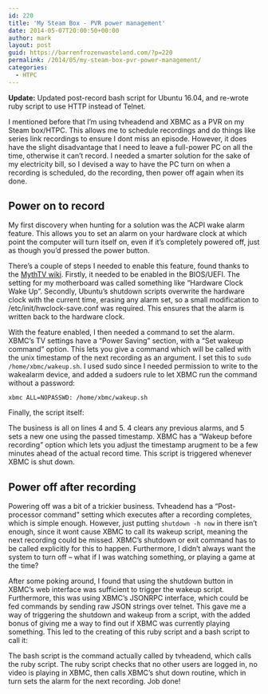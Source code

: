 ```yaml
---
id: 220
title: 'My Steam Box - PVR power management'
date: 2014-05-07T20:00:50+00:00
author: mark
layout: post
guid: https://barrenfrozenwasteland.com/?p=220
permalink: /2014/05/my-steam-box-pvr-power-management/
categories:
  - HTPC
---
```

**Update:** Updated post-record bash script for Ubuntu 16.04, and re-wrote ruby script to use HTTP instead of Telnet.

I mentioned before that I&#8217;m using tvheadend and XBMC as a PVR on my Steam box/HTPC. This allows me to schedule recordings and do things like series link recordings to ensure I dont miss an episode. However, it does have the slight disadvantage that I need to leave a full-power PC on all the time, otherwise it can&#8217;t record. I needed a smarter solution for the sake of my electricity bill, so I devised a way to have the PC turn on when a recording is scheduled, do the recording, then power off again when its done.

## Power on to record

My first discovery when hunting for a solution was the ACPI wake alarm feature. This allows you to set an alarm on your hardware clock at which point the computer will turn itself on, even if it&#8217;s completely powered off, just as though you&#8217;d pressed the power button.

There&#8217;s a couple of steps I needed to enable this feature, found thanks to the [MythTV wiki](http://www.mythtv.org/wiki/ACPI_Wakeup#Using_.2Fsys.2Fclass.2Frtc.2Frtc0.2Fwakealarm). Firstly, it needed to be enabled in the BIOS/UEFI. The setting for my motherboard was called something like &#8220;Hardware Clock Wake Up&#8221;. Secondly, Ubuntu&#8217;s shutdown scripts overwrite the hardware clock with the current time, erasing any alarm set, so a small modification to /etc/init/hwclock-save.conf was required. This ensures that the alarm is written back to the hardware clock.



With the feature enabled, I then needed a command to set the alarm. XBMC&#8217;s TV settings have a &#8220;Power Saving&#8221; section, with a &#8220;Set wakeup command&#8221; option. This lets you give a command which will be called with the unix timestamp of the next recording as an argument. I set this to `sudo /home/xbmc/wakeup.sh`. I used sudo since I needed permission to write to the wakealarm device, and added a sudoers rule to let XBMC run the command without a password:
  
`xbmc ALL=NOPASSWD: /home/xbmc/wakeup.sh`

Finally, the script itself:
  

  
The business is all on lines 4 and 5. 4 clears any previous alarms, and 5 sets a new one using the passed timestamp. XBMC has a &#8220;Wakeup before recording&#8221; option which lets you adjust the timestamp arugment to be a few minutes ahead of the actual record time. This script is triggered whenever XBMC is shut down. 

## Power off after recording

Powering off was a bit of a trickier business. Tvheadend has a &#8220;Post-processor command&#8221; setting which executes after a recording completes, which is simple enough. However, just putting `shutdown -h now` in there isn&#8217;t enough, since it wont cause XBMC to call its wakeup script, meaning the next recording could be missed. XBMC&#8217;s shutdown or exit command has to be called explicitly for this to happen. Furthermore, I didn&#8217;t always want the system to turn off &#8211; what if I was watching something, or playing a game at the time?

After some poking around, I found that using the shutdown button in XBMC&#8217;s web interface was sufficient to trigger the wakeup script. Furthermore, this was using XBMC&#8217;s JSONRPC interface, which could be fed commands by sending raw JSON strings over telnet. This gave me a way of triggering the shutdown and wakeup from a script, with the added bonus of giving me a way to find out if XBMC was currently playing something. This led to the creating of this ruby script and a bash script to call it:


  
The bash script is the command actually called by tvheadend, which calls the ruby script. The ruby script checks that no other users are logged in, no video is playing in XBMC, then calls XBMC&#8217;s shut down routine, which in turn sets the alarm for the next recording. Job done!
